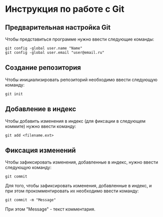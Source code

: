 # **Инструкция по работе с Git**

## **Предварительная настройка Git**

Чтобы представиться программе нужно ввести следующие команды:

    git config -global user.name "Name"
    git config -global user.email "user@email.ru"

## **Создание репозитория**

Чтобы инициализировать репозиторий необходимо ввести следующую команду:

    git init

## **Добавление в индекс**

Чтобы добавить изменения в индекс (для фиксации в следующем коммите) нужно ввести команду:

    git add <filename.ext>

## **Фиксация изменений**

Чтобы зафиксировать изменения, добавленные в индекс, нужно ввести следующую команду:

    git commit
    
Для того, чтобы зафиксировать изменения, добавленные в индекс, и при этом прокомментировать их необходимо ввести команду:

    git commit -m "Message"

При этом "Message" - текст комментария.